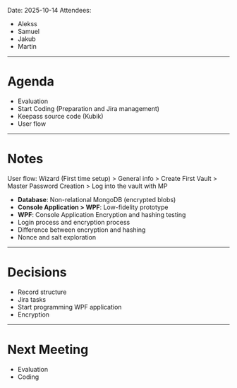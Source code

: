 Date: 2025-10-14
Attendees:
- Alekss
- Samuel
- Jakub
- Martin
--- 
# Agenda
- Evaluation
- Start Coding (Preparation and Jira management)
- Keepass source code (Kubik)
- User flow
--- 
# Notes
User flow:
Wizard (First time setup) > General info > Create First Vault > Master Password Creation > Log into the vault with MP

- **Database**: Non-relational MongoDB (encrypted blobs)
- **Console Application > WPF**: Low-fidelity prototype
- **WPF**: Console Application Encryption and hashing testing
- Login process and encryption process
- Difference between encryption and hashing
- Nonce and salt exploration 
---
# Decisions

- Record structure 
- Jira tasks
- Start programming WPF application
- Encryption 
---
# Next Meeting
- Evaluation 
- Coding